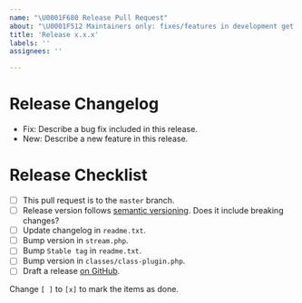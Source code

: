 ```yaml
---
name: "\U0001F680 Release Pull Request"
about: "\U0001F512 Maintainers only: fixes/features in development get released"
title: 'Release x.x.x'
labels: ''
assignees: ''

---
```


# Release Changelog

- Fix: Describe a bug fix included in this release.
- New: Describe a new feature in this release.

# Release Checklist

- [ ] This pull request is to the `master` branch.
- [ ] Release version follows [semantic versioning](https://semver.org). Does it include breaking changes?
- [ ] Update changelog in `readme.txt`.
- [ ] Bump version in `stream.php`.
- [ ] Bump `Stable tag` in `readme.txt`.
- [ ] Bump version in `classes/class-plugin.php`.
- [ ] Draft a release [on GitHub](https://github.com/xwp/stream/releases/new).

Change `[ ]` to `[x]` to mark the items as done.
